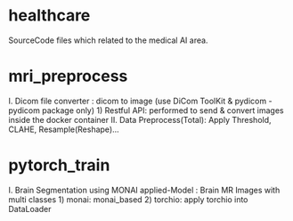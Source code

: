 # healthcare

SourceCode files which related to the medical AI area.

# mri_preprocess

  I. Dicom file converter : dicom to image (use DiCom ToolKit & pydicom - pydicom package only)
     1) Restful API: performed to send & convert images inside the docker container
  II. Data Preprocess(Total): Apply Threshold, CLAHE, Resample(Reshape)...


# pytorch_train

  I. Brain Segmentation using MONAI applied-Model : Brain MR Images with multi classes
     1) monai: monai_based
     2) torchio: apply torchio into DataLoader
